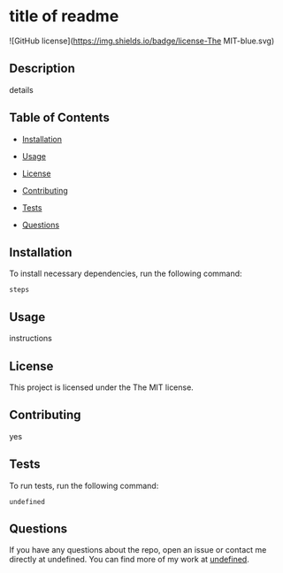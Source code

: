 # title of readme
![GitHub license](https://img.shields.io/badge/license-The MIT-blue.svg)

## Description

details

## Table of Contents 

* [Installation](#installation)

* [Usage](#usage)

* [License](#license)

* [Contributing](#contributing)

* [Tests](#tests)

* [Questions](#questions)

## Installation

To install necessary dependencies, run the following command:

```
steps
```

## Usage

instructions

## License

This project is licensed under the The MIT license.
  
## Contributing

yes

## Tests

To run tests, run the following command:

```
undefined
```

## Questions

If you have any questions about the repo, open an issue or contact me directly at undefined. You can find more of my work at [undefined](https://github.com/undefined/).

